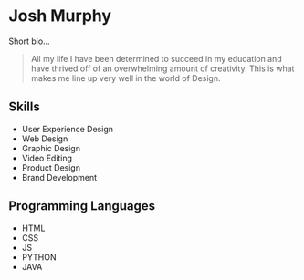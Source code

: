 # Josh Murphy

Short bio...

> All my life I have been determined to succeed in my education and have thrived off of an overwhelming amount of creativity. This is what makes me line up very well in the world of Design.

## Skills
* User Experience Design
* Web Design
* Graphic Design
* Video Editing
* Product Design
* Brand Development

## Programming Languages
* HTML
* CSS
* JS
* PYTHON
* JAVA

